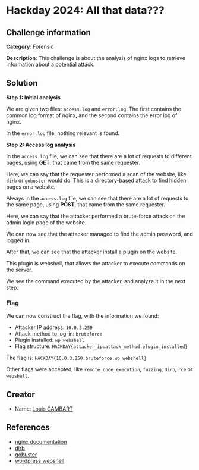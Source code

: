 # Hackday 2024: All that data???

## Challenge information

**Category**: Forensic

**Description**: This challenge is about the analysis of nginx logs to retrieve information about a potential attack.

## Solution

**Step 1: Initial analysis**

We are given two files: `access.log` and `error.log`.
The first contains the common log format of nginx, and the second contains the error log of nginx.

In the `error.log` file, nothing relevant is found.

**Step 2: Access log analysis**

In the `access.log` file, we can see that there are a lot of requests to different pages, using **GET**, that came from the same requester.

Here, we can say that the requester performed a scan of the website, like `dirb` or `gobuster` would do.
This is a directory-based attack to find hidden pages on a website.



Always in the `access.log` file, we can see that there are a lot of requests to the same page, using **POST**, that came from the same requester.

Here, we can say that the attacker performed a brute-force attack on the admin login page of the website.




We can now see that the attacker managed to find the admin password, and logged in.

After that, we can see that the attacker install a plugin on the website.




This plugin is webshell, that allows the attacker to execute commands on the server.

We see the command executed by the attacker, and analyze it in the next step.

### Flag

We can now construct the flag, with the information we found:
- Attacker IP address: `10.0.3.250`
- Attack method to log-in: `bruteforce`
- Plugin installed: `wp_webshell`
- Flag structure: `HACKDAY{attacker_ip:attack_method:plugin_installed}`

The flag is:
`HACKDAY{10.0.3.250:bruteforce:wp_webshell}`

Other flags were accepted, like `remote_code_execution`, `fuzzing`, `dirb`, `rce` or `webshell`.

## Creator

* Name: [Louis GAMBART](https://linkedin.com/in/louis-gambart)

## References

* [nginx documentation](https://nginx.org/en/docs/)
* [dirb](https://tools.kali.org/web-applications/dirb)
* [gobuster](https://tools.kali.org/web-applications/gobuster)
* [wordpress webshell](https://github.com/p0dalirius/Wordpress-webshell-plugin)
